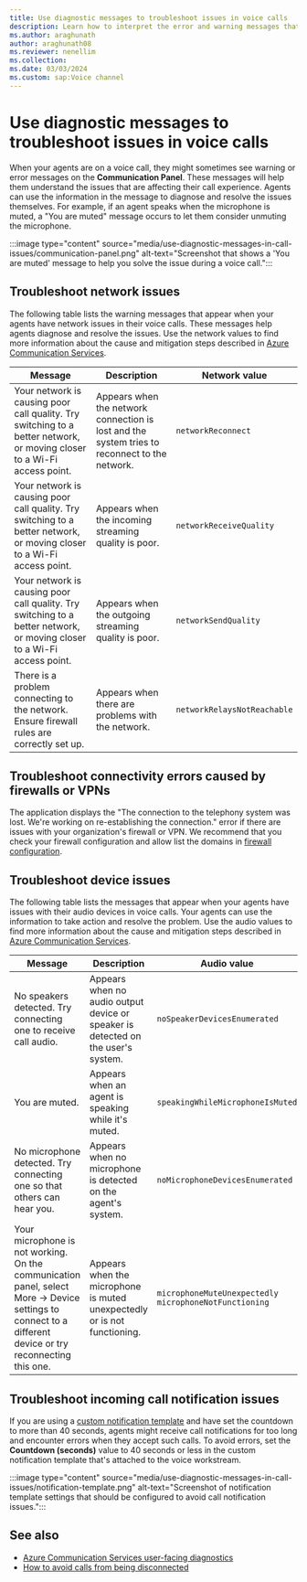 ```yaml
---
title: Use diagnostic messages to troubleshoot issues in voice calls
description: Learn how to interpret the error and warning messages that may appear when you have problems with your voice call.
ms.author: araghunath
author: araghunath08
ms.reviewer: nenellim 
ms.collection: 
ms.date: 03/03/2024
ms.custom: sap:Voice channel
---
```

# Use diagnostic messages to troubleshoot issues in voice calls

When your agents are on a voice call, they might sometimes see warning or error messages on the **Communication Panel**. These messages will help them understand the issues that are affecting their call experience. Agents can use the information in the message to diagnose and resolve the issues themselves. For example, if an agent speaks when the microphone is muted, a "You are muted" message occurs to let them consider unmuting the microphone.

:::image type="content" source="media/use-diagnostic-messages-in-call-issues/communication-panel.png" alt-text="Screenshot that shows a 'You are muted' message to help you solve the issue during a voice call.":::

## Troubleshoot network issues

The following table lists the warning messages that appear when your agents have network issues in their voice calls. These messages help agents diagnose and resolve the issues. Use the network values to find more information about the cause and mitigation steps described in [Azure Communication Services](/azure/communication-services/concepts/voice-video-calling/user-facing-diagnostics#network-values).

| Message| Description| Network value |
| -------- | -------- |-----------|
|  Your network is causing poor call quality. Try switching to a better network, or moving closer to a Wi-Fi access point.  | Appears when the network connection is lost and the system tries to reconnect to the network.  | `networkReconnect` |
| Your network is causing poor call quality. Try switching to a better network, or moving closer to a Wi-Fi access point.  | Appears when the incoming streaming quality is poor.  | `networkReceiveQuality` |
| Your network is causing poor call quality. Try switching to a better network, or moving closer to a Wi-Fi access point.  | Appears when the outgoing streaming quality is poor. | `networkSendQuality` |
| There is a problem connecting to the network. Ensure firewall rules are correctly set up.  | Appears when there are problems with the network. | `networkRelaysNotReachable` |

## Troubleshoot connectivity errors caused by firewalls or VPNs

The application displays the "The connection to the telephony system was lost. We're working on re-establishing the connection." error if there are issues with your organization's firewall or VPN. We recommend that you check your firewall configuration and allow list the  domains in [firewall configuration](/azure/communication-services/concepts/voice-video-calling/network-requirements#firewall-configuration).

## Troubleshoot device issues

The following table lists the messages that appear when your agents have issues with their audio devices in voice calls. Your agents can use the information to take action and resolve the problem. Use the audio values to find more information about the cause and mitigation steps described in [Azure Communication Services](/azure/communication-services/concepts/voice-video-calling/user-facing-diagnostics#audio-values).

| Message| Description| Audio value |
| -------- | -------- |-----------|
| No speakers detected. Try connecting one to receive call audio. | Appears when no audio output device or speaker is detected on the user's system.  | `noSpeakerDevicesEnumerated` |
| You are muted.  | Appears when an agent is speaking while it's muted. | `speakingWhileMicrophoneIsMuted` |
| No microphone detected. Try connecting one so that others can hear you. | Appears when no microphone is detected on the agent's system.  | `noMicrophoneDevicesEnumerated` |
|Your microphone is not working. On the communication panel, select More -> Device settings to connect to a different device or try reconnecting this one. |Appears when the microphone is muted unexpectedly or is not functioning.| `microphoneMuteUnexpectedly` `microphoneNotFunctioning`|

## Troubleshoot incoming call notification issues

If you are using a [custom notification template](/dynamics365/customer-service/administer/notification-templates?tabs=customerserviceadmincenter#create-a-notification-template) and have set the countdown to more than 40 seconds, agents might receive call notifications for too long and encounter errors when they accept such calls. To avoid errors, set the **Countdown (seconds)** value to 40 seconds or less in the custom notification template that's attached to the voice workstream.

:::image type="content" source="media/use-diagnostic-messages-in-call-issues/notification-template.png" alt-text="Screenshot of notification template settings that should be configured to avoid call notification issues.":::

## See also

- [Azure Communication Services user-facing diagnostics](/azure/communication-services/concepts/voice-video-calling/user-facing-diagnostics)  
- [How to avoid calls from being disconnected](/dynamics365/customer-service/voice-channel-agent-experience#how-to-avoid-call-disconnection)
